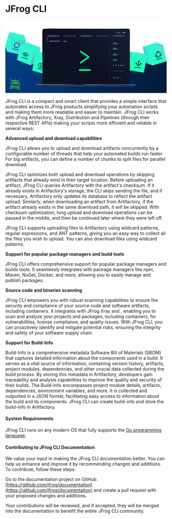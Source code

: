 # JFrog CLI

![](../.gitbook/assets/jfrog-cli-header.png)

JFrog CLI is a compact and smart client that provides a simple interface that automates access to JFrog products simplifying your automation scripts and making them more readable and easier to maintain. JFrog CLI works with JFrog Artifactory, Xray, Distribution and Pipelines (through their respective REST APIs) making your scripts more efficient and reliable in several ways:

**Advanced upload and download capabilities**

JFrog CLI allows you to upload and download artifacts concurrently by a configurable number of threads that help your automated builds run faster. For big artifacts, you can define a number of chunks to split files for parallel download.

JFrog CLI optimizes both upload and download operations by skipping artifacts that already exist in their target location. Before uploading an artifact, JFrog CLI queries Artifactory with the artifact's checksum. If it already exists in Artifactory's storage, the CLI skips sending the file, and if necessary, Artifactory only updates its database to reflect the artifact upload. Similarly, when downloading an artifact from Artifactory, if the artifact already exists in the same download path, it will be skipped. With checksum optimization, long upload and download operations can be paused in the middle, and then be continued later where they were left off.

JFrog CLI supports uploading files to Artifactory using wildcard patterns, regular expressions, and ANT patterns, giving you an easy way to collect all the files you wish to upload. You can also download files using wildcard patterns.

**Support for popular package managers and build tools**

JFrog CLI offers comprehensive support for popular package managers and builds tools. It seamlessly integrates with package managers like npm, Maven, NuGet, Docker, and more, allowing you to easily manage and publish packages.

**Source code and binaries scanning**

JFrog CLI empowers you with robust scanning capabilities to ensure the security and compliance of your source code and software artifacts, including containers. It integrates with JFrog Xray and , enabling you to scan and analyze your projects and packages, including containers, for vulnerabilities, license compliance, and quality issues. With JFrog CLI, you can proactively identify and mitigate potential risks, ensuring the integrity and safety of your software supply chain.

**Support for Build-Info**

Build-Info is a comprehensive metadata Software Bill of Materials (SBOM) that captures detailed information about the components used in a build. It serves as a vital source of information, containing version history, artifacts, project modules, dependencies, and other crucial data collected during the build process. By storing this metadata in Artifactory, developers gain traceability and analysis capabilities to improve the quality and security of their builds. The Build-Info encompasses project module details, artifacts, dependencies, environment variables, and more. It is collected and outputted in a JSON format, facilitating easy access to information about the build and its components. JFrog CLI can create build-info and store the build-info in Artifactory.

#### System Requirements

JFrog CLI runs on any modern OS that fully supports the [Go programming language](https://golang.org/).

#### Contributing to JFrog CLI Documentation

We value your input in making the JFrog CLI documentation better. You can help us enhance and improve it by recommending changes and additions. To contribute, follow these steps:

Go to the documentation project on GitHub: [https://github.com/jfrog/documentation](https://github.com/jfrog/documentation) and create a pull request with your proposed changes and additions.

Your contributions will be reviewed, and if accepted, they will be merged into the documentation to benefit the entire JFrog CLI community.


